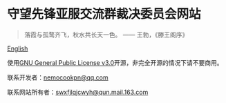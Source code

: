 # 守望先锋亚服交流群裁决委员会网站
> 落霞与孤鹜齐飞，秋水共长天一色。
> —— 王勃，《滕王阁序》

[English](https://github.com/WaitingSpringcn/gitweb/blob/main/en.md)

使用[GNU General Public License v3.0](https://github.com/WaitingSpringcn/gitweb/blob/main/LICENSE)开源，非完全开源的情况下请不要商用。

联系开发者：nemocookpn@qq.com

联系网站所有者：swxfjlqjcwyh@qun.mail.163.com

